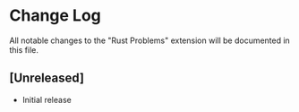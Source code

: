 # Change Log

All notable changes to the "Rust Problems" extension will be documented in this file.

## [Unreleased]

- Initial release
